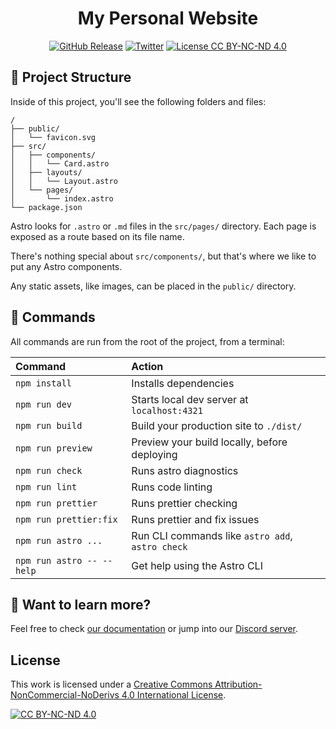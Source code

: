 <p align="center">
    <h1 align="center">My Personal Website</h1>
</p>

<p align="center">
	<a href="https://github.com/LuisUrrutia/website/releases"><img alt="GitHub Release" src="https://img.shields.io/github/v/release/LuisUrrutia/website"></a>
	<a href="https://twitter.com/luisurrutia_dev"><img alt="Twitter" src="https://badgen.net/badge/twitter/@luisurrutia_dev/1DA1F2?icon&label" /></a>
	<a href="https://creativecommons.org/licenses/by-nc-nd/4.0/"><img alt="License CC BY-NC-ND 4.0" src="https://img.shields.io/badge/License-CC%20BY--NC--ND%204.0-lightgrey" /></a>
</p>

## 🚀 Project Structure

Inside of this project, you'll see the following folders and files:

```text
/
├── public/
│   └── favicon.svg
├── src/
│   ├── components/
│   │   └── Card.astro
│   ├── layouts/
│   │   └── Layout.astro
│   └── pages/
│       └── index.astro
└── package.json
```

Astro looks for `.astro` or `.md` files in the `src/pages/` directory. Each page is exposed as a route based on its file name.

There's nothing special about `src/components/`, but that's where we like to put any Astro components.

Any static assets, like images, can be placed in the `public/` directory.

## 🧞 Commands

All commands are run from the root of the project, from a terminal:

| Command                   | Action                                           |
| :------------------------ | :----------------------------------------------- |
| `npm install`             | Installs dependencies                            |
| `npm run dev`             | Starts local dev server at `localhost:4321`      |
| `npm run build`           | Build your production site to `./dist/`          |
| `npm run preview`         | Preview your build locally, before deploying     |
| `npm run check`           | Runs astro diagnostics                           |
| `npm run lint`            | Runs code linting                                |
| `npm run prettier`        | Runs prettier checking                           |
| `npm run prettier:fix`    | Runs prettier and fix issues                     |
| `npm run astro ...`       | Run CLI commands like `astro add`, `astro check` |
| `npm run astro -- --help` | Get help using the Astro CLI                     |

## 👀 Want to learn more?

Feel free to check [our documentation](https://docs.astro.build) or jump into our [Discord server](https://astro.build/chat).

## License

This work is licensed under a
[Creative Commons Attribution-NonCommercial-NoDerivs 4.0 International License][cc-by-nc-nd].

[![CC BY-NC-ND 4.0][cc-by-nc-nd-image]][cc-by-nc-nd]

[cc-by-nc-nd]: http://creativecommons.org/licenses/by-nc-nd/4.0/
[cc-by-nc-nd-image]: https://licensebuttons.net/l/by-nc-nd/4.0/88x31.png
[cc-by-nc-nd-shield]: https://img.shields.io/badge/License-CC%20BY--NC--ND%204.0-lightgrey.svg
